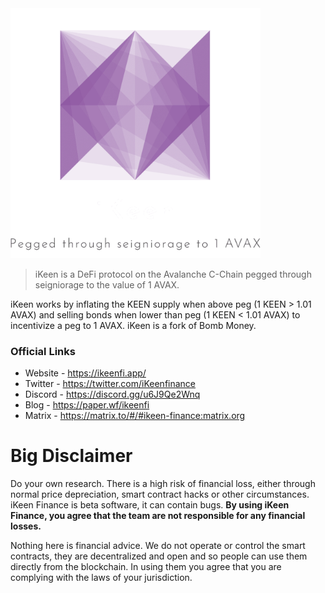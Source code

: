 <img src="./assets/logo_transparent_nomargin.png" alt="Welcome to iKeen" width="400"/>

> iKeen is a DeFi protocol on the Avalanche C-Chain pegged through seigniorage to the value of 1 AVAX.

iKeen works by inflating the KEEN supply when above peg (1 KEEN > 1.01 AVAX) and selling bonds when lower than peg (1 KEEN < 1.01 AVAX) to incentivize a peg to 1 AVAX. iKeen is a fork of Bomb Money.

### Official Links

- Website - https://ikeenfi.app/
- Twitter - https://twitter.com/iKeenfinance
- Discord - https://discord.gg/u6J9Qe2Wnq
- Blog - https://paper.wf/ikeenfi
- Matrix - https://matrix.to/#/#ikeen-finance:matrix.org

# Big Disclaimer

Do your own research. There is a high risk of financial loss, either through normal price depreciation, smart contract hacks or other circumstances.
iKeen Finance is beta software, it can contain bugs. **By using iKeen Finance, you agree that the team are not responsible for any financial losses.**

Nothing here is financial advice. We do not operate or control the smart contracts, they are decentralized and open and so people can use them directly from the blockchain.
In using them you agree that you are complying with the laws of your jurisdiction.
